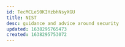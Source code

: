 ```yaml
---
id: TecMCLeS0KIHzbhNsyXGU
title: NIST
desc: guidance and advice around security
updated: 1638295765473
created: 1638295753072
---
```



